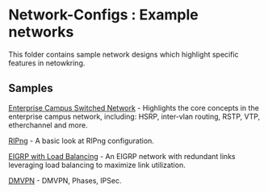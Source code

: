 # Network-Configs : Example networks

This folder contains sample network designs which highlight specific features in netowkring.

## Samples

[Enterprise Campus Switched Network](https://github.com/KrisLloyd/Network-Configs/tree/master/Campus%20Switch) - Highlights the core concepts in the enterprise campus network, including: HSRP, inter-vlan routing, RSTP, VTP, etherchannel and more.

[RIPng](https://github.com/KrisLloyd/Network-Configs/tree/master/RIPng) - A basic look at RIPng configuration.

[EIGRP with Load Balancing](https://github.com/KrisLloyd/Network-Configs/tree/master/EIGRP%20Load%20Balancing) - An EIGRP network with redundant links leveraging load balancing to maximize link utilization.

[DMVPN](https://github.com/KrisLloyd/Network-Configs/tree/master/DMVPN) - DMVPN, Phases, IPSec.
